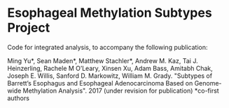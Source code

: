 # Esophageal Methylation Subtypes Project
Code for integrated analysis, to accompany the following publication:

Ming Yu*, Sean Maden*, Matthew Stachler*, Andrew M. Kaz, Tai J. Heinzerling, Rachele M O’Leary, Xinsen Xu, Adam Bass, Amitabh Chak, Joseph E. Willis, Sanford D. Markowitz, William M. Grady. "Subtypes of Barrett’s Esophagus and Esophageal Adenocarcinoma Based on Genome-wide Methylation Analysis". 2017 (under revision for publication) *co-first authors


